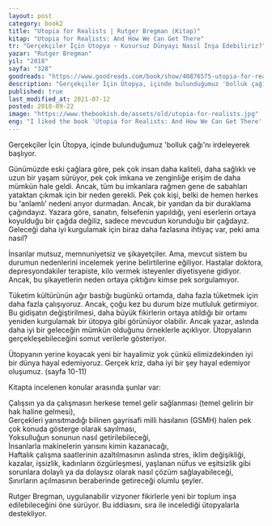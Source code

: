 ```yaml
---
layout: post  
category: book2  
title: "Utopia for Realists | Rutger Bregman (Kitap)"  
kitap: "Utopia for Realists: And How We Can Get There"  
tr: "Gerçekçiler İçin Ütopya - Kusursuz Dünyayı Nasıl İnşa Edebiliriz?"  
yazar: "Rutger Bregman"  
yil: "2018"  
sayfa: "328"  
goodreads: "https://www.goodreads.com/book/show/40876575-utopia-for-realists"
description: "Gerçekçiler İçin Ütopya, içinde bulunduğumuz 'bolluk çağı'nı irdeleyerek vizyoner fikirlerle yeni bir toplum inşa edilebileceğini öne sürüyor."
published: true
last_modified_at: 2021-07-12
posted: 2018-09-22
image: "https://www.thebookish.de/assets/old/utopia-for-realists.jpg"
eng: "I liked the book 'Utopia for Realists: And How We Can Get There' by the Dutch historian, author and journalist Rutger Bregma. Many of the ideas he presented in this book might seem unrealistic at first sight, however, the primary intention is developing a better future by using these ideas as a base. In this book, he is explaining concepts such as universal basic income; fifteen-hour working week; and open borders. As the book's subtitle indicates, these are all utopia for today, but in an 'ideal' world, they are all very realistic and applicable."
---
```


Gerçekçiler İçin Ütopya, içinde bulunduğumuz 'bolluk çağı'nı irdeleyerek başlıyor.   
  
Günümüzde eski çağlara göre, pek çok insan daha kaliteli, daha sağlıklı ve uzun bir yaşam sürüyor, pek çok imkana ve zenginliğe erişim de daha mümkün hale geldi. Ancak, tüm bu imkanlara rağmen gene de sabahları yataktan çıkmak için bir neden gerekli. Pek çok kişi, belki de hemen herkes bu 'anlamlı' nedeni arıyor durmadan. Ancak, bir yandan da bir duraklama çağındayız. Yazara göre, sanatın, felsefenin yapıldığı, yeni eserlerin ortaya koyulduğu bir çağda değiliz, sadece mevcudun korunduğu bir çağdayız. Geleceği daha iyi kurgulamak için biraz daha fazlasına ihtiyaç var, peki ama nasıl?  
  
İnsanlar mutsuz, memnuniyetsiz ve şikayetçiler. Ama, mevcut sistem bu durumun nedenlerini incelemek yerine belirtilerine eğiliyor. Hastalar doktora, depresyondakiler terapiste, kilo vermek isteyenler diyetisyene gidiyor. Ancak, bu şikayetlerin neden ortaya çıktığını kimse pek sorgulamıyor.  
  
Tüketim kültürünün ağır bastığı bugünkü ortamda, daha fazla tüketmek için daha fazla çalışıyoruz. Ancak, çoğu kez bu durum bize mutluluk getirmiyor. Bu gidişatın değiştirilmesi, daha büyük fikirlerin ortaya atıldığı bir ortamı yeniden kurgulamak bir ütopya gibi görünüyor olabilir. Ancak yazar, aslında daha iyi bir geleceğin mümkün olduğunu örneklerle açıklıyor. Ütopyaların gerçekleşebileceğini somut verilerle gösteriyor. 
  
Ütopyanın yerine koyacak yeni bir hayalimiz yok çünkü elimizdekinden iyi bir dünya hayal edemiyoruz. Gerçek kriz, daha iyi bir şey hayal edemiyor oluşumuz. (sayfa 10-11)  
  
Kitapta incelenen konular arasında şunlar var:  
  
Çalışsın ya da çalışmasın herkese temel gelir sağlanması (temel gelirin bir hak haline gelmesi),  
Gerçekleri yansıtmadığı bilinen gayrisafi milli hasılanın (GSMH) halen pek çok konuda gösterge olarak sayılması,  
Yoksulluğun sonunun nasıl getirilebileceği,  
İnsanlarla makinelerin yarısını kimin kazanacağı,  
Haftalık çalışma saatlerinin azaltılmasının aslında stres, iklim değişikliği, kazalar, işsizlik, kadınların özgürleşmesi, yaşlanan nüfus ve eşitsizlik gibi sorunlara dolaylı ya da dolaysız olarak nasıl çözüm sağlayabileceği,  
Sınırların açılmasının beraberinde getireceği olumlu şeyler.  
  
Rutger Bregman, uygulanabilir vizyoner fikirlerle yeni bir toplum inşa edilebileceğini öne sürüyor. Bu iddiasını, sıra ile incelediği ütopyalarla destekliyor.  
  
